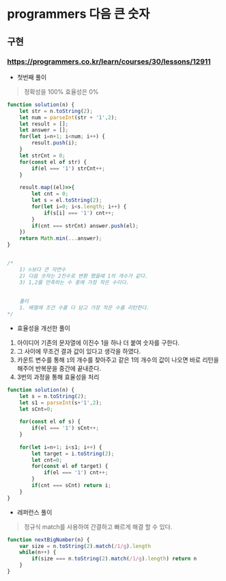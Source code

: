 # programmers 다음 큰 숫자

## 구현

### https://programmers.co.kr/learn/courses/30/lessons/12911


* 첫번째 풀이

> 정확성을 100% 효율성은 0% 

```js
function solution(n) {
    let str = n.toString(2);
    let num = parseInt(str + '1',2);
    let result = [];
    let answer = [];
    for(let i=n+1; i<num; i++) {
        result.push(i);
    }
    let strCnt = 0;
    for(const el of str) {
        if(el === '1') strCnt++;
    }
    
    result.map((el)=>{
        let cnt = 0;
        let s = el.toString(2);
        for(let i=0; i<s.length; i++) {
            if(s[i] === '1') cnt++;
        }
        if(cnt === strCnt) answer.push(el);
    })
    return Math.min(...answer);
}


/*
    1) n보다 큰 자연수
    2) 다음 숫자는 2진수로 변환 했을때 1의 개수가 같다.
    3) 1,2를 만족하는 수 중에 가장 작은 수이다.
    
    
    풀이   
    1. 배열에 조건 수를 다 담고 가장 작은 수를 리턴한다. 
*/
```

* 효율성을 개선한 풀이 

1. 아이디어 기존의 문자열에 이진수 1을 하나 더 붙여 숫자를 구한다.
2. 그 사이에 무조건 결과 값이 있다고 생각을 하였다.
3. 카운트 변수를 통해 `1`의 개수를 찾아주고 같은 1의 개수의 값이 나오면 바로 리턴을 해주어 반복문을 중간에 끝내준다.
4. 3번의 과정을 통해 효율성을 처리 

```js
function solution(n) {
    let s = n.toString(2);
    let s1 = parseInt(s+'1',2);
    let sCnt=0;
    
    for(const el of s) {
        if(el === '1') sCnt++;
    }
    
    for(let i=n+1; i<s1; i++) {
        let target = i.toString(2);
        let cnt=0;
        for(const el of target) {
            if(el === '1') cnt++;
        }
        if(cnt === sCnt) return i;
    }
}
```

* 레퍼런스 풀이

> 정규식 match를 사용하여 간결하고 빠르게 해결 할 수 있다.
  
```js
function nextBigNumber(n) {
    var size = n.toString(2).match(/1/g).length
    while(n++) {
        if(size === n.toString(2).match(/1/g).length) return n
    }
}
```
